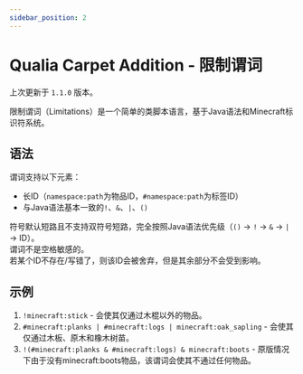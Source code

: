 ```yaml
---
sidebar_position: 2
---
```


# Qualia Carpet Addition - 限制谓词
上次更新于 `1.1.0` 版本。

限制谓词（Limitations）是一个简单的类脚本语言，基于Java语法和Minecraft标识符系统。
## 语法
谓词支持以下元素：
- 长ID（`namespace:path`为物品ID，`#namespace:path`为标签ID）
- 与Java语法基本一致的`!`、`&`、`|`、`()`

符号默认短路且不支持双符号短路，完全按照Java语法优先级（`()` -> `!` -> `&` -> `|` -> ID）。  
谓词不是空格敏感的。  
若某个ID不存在/写错了，则该ID会被舍弃，但是其余部分不会受到影响。  

## 示例
1. `!minecraft:stick` - 会使其仅通过木棍以外的物品。
2. `#minecraft:planks | #minecraft:logs | minecraft:oak_sapling` - 会使其仅通过木板、原木和橡木树苗。
3. `!(#minecraft:planks & #minecraft:logs) & minecraft:boots` - 原版情况下由于没有minecraft:boots物品，该谓词会使其不通过任何物品。